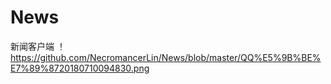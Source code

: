 # News
新闻客户端
！https://github.com/NecromancerLin/News/blob/master/QQ%E5%9B%BE%E7%89%8720180710094830.png
